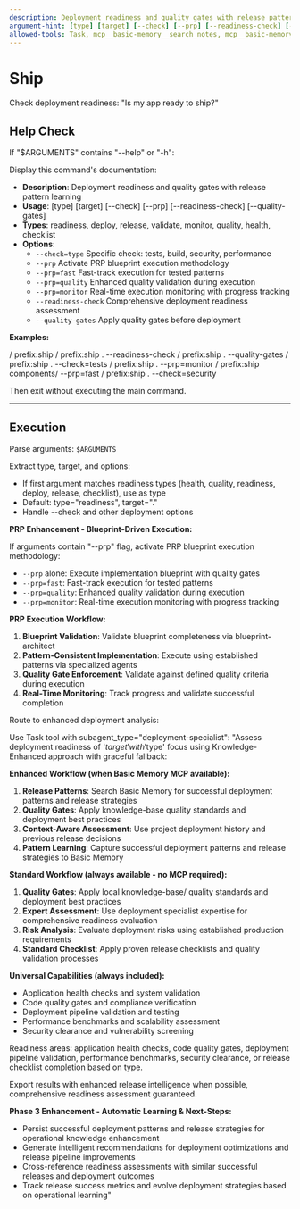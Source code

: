 ```yaml
---
description: Deployment readiness and quality gates with release pattern learning
argument-hint: [type] [target] [--check] [--prp] [--readiness-check] [--quality-gates] [--help]
allowed-tools: Task, mcp__basic-memory__search_notes, mcp__basic-memory__write_note, mcp__basic-memory__build_context
---
```


# Ship

Check deployment readiness: "Is my app ready to ship?"

## Help Check

If "$ARGUMENTS" contains "--help" or "-h":

Display this command's documentation:

- **Description**: Deployment readiness and quality gates with release pattern learning
- **Usage**: [type] [target] [--check] [--prp] [--readiness-check] [--quality-gates]
- **Types**: readiness, deploy, release, validate, monitor, quality, health, checklist
- **Options**:
  - `--check=type`        Specific check: tests, build, security, performance
  - `--prp`               Activate PRP blueprint execution methodology
  - `--prp=fast`          Fast-track execution for tested patterns
  - `--prp=quality`       Enhanced quality validation during execution
  - `--prp=monitor`       Real-time execution monitoring with progress tracking
  - `--readiness-check`   Comprehensive deployment readiness assessment
  - `--quality-gates`     Apply quality gates before deployment

**Examples:**

/ prefix:ship
/ prefix:ship . --readiness-check
/ prefix:ship . --quality-gates
/ prefix:ship . --check=tests
/ prefix:ship . --prp=monitor
/ prefix:ship components/ --prp=fast
/ prefix:ship . --check=security

Then exit without executing the main command.

---

## Execution

Parse arguments: `$ARGUMENTS`

Extract type, target, and options:

- If first argument matches readiness types (health, quality, readiness, deploy, release, checklist), use as type
- Default: type="readiness", target="."
- Handle --check and other deployment options

**PRP Enhancement - Blueprint-Driven Execution:**

If arguments contain "--prp" flag, activate PRP blueprint execution methodology:

- `--prp` alone: Execute implementation blueprint with quality gates
- `--prp=fast`: Fast-track execution for tested patterns
- `--prp=quality`: Enhanced quality validation during execution
- `--prp=monitor`: Real-time execution monitoring with progress tracking

**PRP Execution Workflow:**

1. **Blueprint Validation**: Validate blueprint completeness via blueprint-architect
2. **Pattern-Consistent Implementation**: Execute using established patterns via specialized agents
3. **Quality Gate Enforcement**: Validate against defined quality criteria during execution
4. **Real-Time Monitoring**: Track progress and validate successful completion

Route to enhanced deployment analysis:

Use Task tool with subagent_type="deployment-specialist":
"Assess deployment readiness of '$target' with '$type' focus using Knowledge-Enhanced approach with graceful fallback:

**Enhanced Workflow (when Basic Memory MCP available):**

1. **Release Patterns**: Search Basic Memory for successful deployment patterns and release strategies
2. **Quality Gates**: Apply knowledge-base quality standards and deployment best practices
3. **Context-Aware Assessment**: Use project deployment history and previous release decisions
4. **Pattern Learning**: Capture successful deployment patterns and release strategies to Basic Memory

**Standard Workflow (always available - no MCP required):**

1. **Quality Gates**: Apply local knowledge-base/ quality standards and deployment best practices
2. **Expert Assessment**: Use deployment specialist expertise for comprehensive readiness evaluation
3. **Risk Analysis**: Evaluate deployment risks using established production requirements
4. **Standard Checklist**: Apply proven release checklists and quality validation processes

**Universal Capabilities (always included):**

- Application health checks and system validation
- Code quality gates and compliance verification
- Deployment pipeline validation and testing
- Performance benchmarks and scalability assessment
- Security clearance and vulnerability screening

Readiness areas: application health checks, code quality gates, deployment pipeline validation, performance benchmarks, security clearance, or release checklist completion based on type.

Export results with enhanced release intelligence when possible, comprehensive readiness assessment guaranteed.

**Phase 3 Enhancement - Automatic Learning & Next-Steps:**

- Persist successful deployment patterns and release strategies for operational knowledge enhancement
- Generate intelligent recommendations for deployment optimizations and release pipeline improvements
- Cross-reference readiness assessments with similar successful releases and deployment outcomes
- Track release success metrics and evolve deployment strategies based on operational learning"
